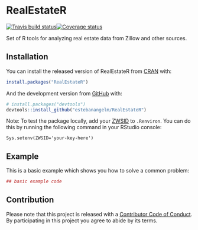 
<!-- README.md is generated from README.Rmd. Please edit that file -->
RealEstateR
===========

[![Travis build status](https://travis-ci.org/estebanangelm/RealEstateR.svg?branch=master)](https://travis-ci.org/estebanangelm/RealEstateR)[![Coverage status](https://codecov.io/gh/estebanangelm/RealEstateR/branch/master/graph/badge.svg)](https://codecov.io/github/estebanangelm/RealEstateR?branch=master)

Set of R tools for analyzing real estate data from Zillow and other sources.

Installation
------------

You can install the released version of RealEstateR from [CRAN](https://CRAN.R-project.org) with:

``` r
install.packages("RealEstateR")
```

And the development version from [GitHub](https://github.com/) with:

``` r
# install.packages("devtools")
devtools::install_github("estebanangelm/RealEstateR")
```

Note: To test the package locally, add your [ZWSID](https://www.zillow.com/howto/api/APIOverview.htm) to `.Renviron`. You can do this by running the following command in your RStudio console:

    Sys.setenv(ZWSID='your-key-here')

Example
-------

This is a basic example which shows you how to solve a common problem:

``` r
## basic example code
```

Contribution
------------

Please note that this project is released with a [Contributor Code of Conduct](CODE_OF_CONDUCT.md). By participating in this project you agree to abide by its terms.
